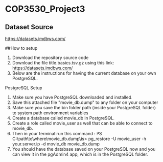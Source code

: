 # COP3530_Project3

## Dataset Source
https://datasets.imdbws.com/

##How to setup
1. Download the repository source code
2. Download the file title.basics.tsv.gz using this link: https://datasets.imdbws.com/
3. Below are the instructions for having the current database on your own PostgreSQL.

PostgreSQL Setup
1. Make sure you have PostgreSQL downloaded and installed.
2. Save this attached file "movie_db.dump" to any folder on your computer 
3. Make sure you save the bin folder path (inside your PostgreSQL folder) to system path environment variables
4. Create a database called movie_db in PostgreSQL.
5. Create a role called movie_user as well that can be able to connect to movie_db.
6. Then in your terminal run this command : PS C:\path\to\where\movie_db.dump\is> pg_restore -U movie_user -h your.server.ip -d movie_db movie_db.dump
7. You should have the database saved on your PostgreSQL now and you can view it in the pgAdmin4 app, which is in the PostgreSQL folder. 
